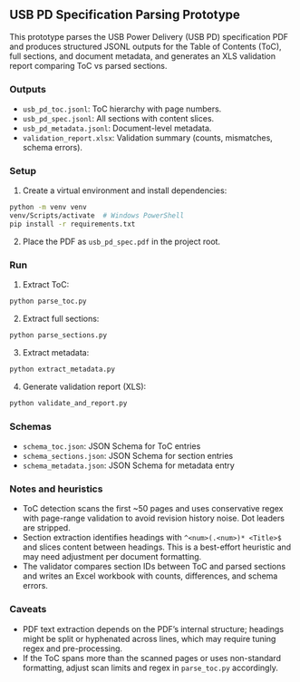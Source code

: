 ## USB PD Specification Parsing Prototype

This prototype parses the USB Power Delivery (USB PD) specification PDF and produces structured JSONL outputs for the Table of Contents (ToC), full sections, and document metadata, and generates an XLS validation report comparing ToC vs parsed sections.

### Outputs
- `usb_pd_toc.jsonl`: ToC hierarchy with page numbers.
- `usb_pd_spec.jsonl`: All sections with content slices.
- `usb_pd_metadata.jsonl`: Document-level metadata.
- `validation_report.xlsx`: Validation summary (counts, mismatches, schema errors).

### Setup
1. Create a virtual environment and install dependencies:
```bash
python -m venv venv
venv/Scripts/activate  # Windows PowerShell
pip install -r requirements.txt
```

2. Place the PDF as `usb_pd_spec.pdf` in the project root.

### Run
1. Extract ToC:
```bash
python parse_toc.py
```
2. Extract full sections:
```bash
python parse_sections.py
```
3. Extract metadata:
```bash
python extract_metadata.py
```
4. Generate validation report (XLS):
```bash
python validate_and_report.py
```

### Schemas
- `schema_toc.json`: JSON Schema for ToC entries
- `schema_sections.json`: JSON Schema for section entries
- `schema_metadata.json`: JSON Schema for metadata entry

### Notes and heuristics
- ToC detection scans the first ~50 pages and uses conservative regex with page-range validation to avoid revision history noise. Dot leaders are stripped.
- Section extraction identifies headings with `^<num>(.<num>)* <Title>$` and slices content between headings. This is a best-effort heuristic and may need adjustment per document formatting.
- The validator compares section IDs between ToC and parsed sections and writes an Excel workbook with counts, differences, and schema errors.

### Caveats
- PDF text extraction depends on the PDF’s internal structure; headings might be split or hyphenated across lines, which may require tuning regex and pre-processing.
- If the ToC spans more than the scanned pages or uses non-standard formatting, adjust scan limits and regex in `parse_toc.py` accordingly.

